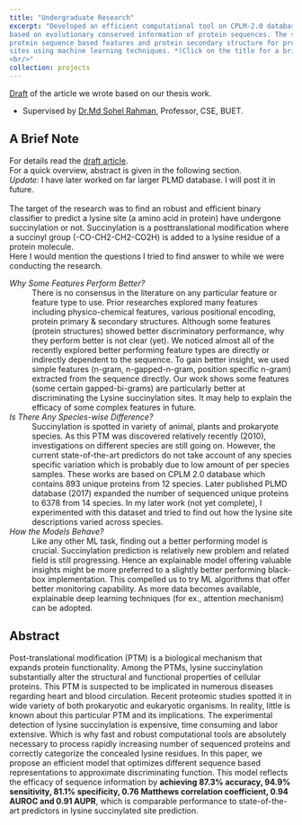 ```yaml
---
title: "Undergraduate Research"
excerpt: "Developed an efficient computational tool on CPLM-2.0 database proposing a prediction scheme
based on evolutionary conserved information of protein sequences. The study explored the efficacy of
protein sequence based features and protein secondary structure for predicting Lysine Succinylation
sites using machine learning techniques. *(Click on the title for a brief overview)*
<br/>"
collection: projects
---
```

[Draft](https://joyantabasak13.github.io/files/Lys_Suc_Draft.pdf) of the article we wrote based on our thesis work.
* Supervised by [Dr.Md Sohel Rahman](https://cse.buet.ac.bd/faculty/facdetail.php?id=msrahman), Professor, CSE, BUET.

A Brief Note
------------
For details read the [draft article](https://joyantabasak13.github.io/files/Lys_Suc_Draft.pdf). <br>
For a quick overview, abstract is given in the following section. <br>
<em> Update: </em> I have later worked on far larger PLMD database. I will post it in future. <br>
<br>
The target of the research was to find an robust and efficient binary classifier to predict a lysine site (a amino acid in protein) have undergone succinylation or not. Succinylation is a posttranslational modification where a succinyl group (-CO-CH2-CH2-CO2H) is added to a lysine residue of a protein molecule.
<br>
Here I would mention the questions I tried to find answer to while we were conducting the research.

<dl>
  <dt><em>Why Some Features Perform Better?</em> </dt>
  <dd>There is no consensus in the literature on any particular feature or feature type to use. Prior researches explored many features including physico-chemical features, various positional encoding, protein primary & secondary structures. Although some features (protein structures) showed better discriminatory performance, why they perform better is not clear (yet). We noticed almost all of the recently explored better performing feature types are directly or indirectly dependent to the sequence. To gain better insight, we used simple features (n-gram, n-gapped-n-gram, position specific n-gram) extracted from the sequence directly. Our work shows some features (some certain gapped-bi-grams) are particularly better at discriminating the Lysine succinylation sites. It may help to explain the efficacy of some complex features in future. </dd>

  <dt><em>Is There Any Species-wise Difference?</em> </dt>
  <dd> Succinylation is spotted in variety of animal, plants and prokaryote species. As this PTM was discovered relatively recently (2010), investigations on different species are still going on. However, the current state-of-the-art predictors do not take account of any species specific variation which is probably due to low amount of per species samples. These works are based on CPLM 2.0 database which contains 893 unique proteins from 12 species. Later published PLMD database (2017) expanded the number of sequenced unique proteins to 6378 from 14 species. In my later work (not yet complete), I experimented with this dataset and tried to find out how the lysine site descriptions varied across species. </dd>

  <dt><em>How the Models Behave?</em></dt>
  <dd>Like any other ML task, finding out a better performing model is crucial. Succinylation prediction is relatively new problem and related field is still progressing. Hence an explainable model offering valuable insights might be more preferred to a slightly better performing black-box implementation. This compelled us to try ML algorithms that offer better monitoring capability. As more data becomes available, explainable deep learning techniques (for ex., attention mechanism) can be adopted.</dd>

</dl>

Abstract
---------
Post-translational modification (PTM) is a biological mechanism that expands protein functionality.
Among the PTMs, lysine succinylation substantially alter the structural and functional properties of
cellular proteins. This PTM is suspected to be implicated in numerous diseases regarding heart and
blood circulation. Recent proteomic studies spotted it in wide variety of both prokaryotic and eukaryotic
organisms. In reality, little is known about this particular PTM and its implications. The experimental
detection of lysine succinylation is expensive, time consuming and labor extensive. Which is why fast and
robust computational tools are absolutely necessary to process rapidly increasing number of sequenced
proteins and correctly categorize the concealed lysine residues. In this paper, we propose an efficient
model that optimizes different sequence based representations to approximate discriminating function.
This model reflects the efficacy of sequence information by **achieving 87.3% accuracy, 94.9% sensitivity,
81.1% specificity, 0.76 Matthews correlation coefficient, 0.94 AUROC and 0.91 AUPR**, which is comparable
performance to state-of-the-art predictors in lysine succinylated site prediction.
